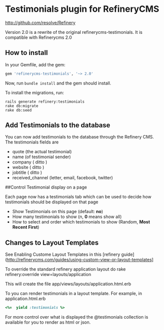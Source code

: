 # Testimonials plugin for RefineryCMS
http://github.com/resolve/Refinery

Version 2.0 is a rewrite of the original refinerycms-testimonials. It is compatible with Refinerycms 2.0

## How to install

In your Gemfile, add the gem:

```ruby
gem 'refinerycms-testimonials', '~> 2.0'
```

Now, run `bundle install` and the gem should install.

To install the migrations, run:

    rails generate refinery:testimonials
    rake db:migrate
    rake db:seed

## Add Testimonials to the database


You can now add testimonials to the database through the Refinery CMS.
The testimonials fields are
+ quote (the actual testimonial)
+ name (of testimonial sender)
+ company ( ditto )
+ website ( ditto )
+ jobtitle ( ditto )
+ received_channel (letter, email, facebook, twitter)

##Control Testimonial display on a page

Each page now has a testimonials tab which can be used to decide how testimonials should be displayed on that page

+ Show Testimonials on this page (default:  __no__)
+ How many testimonials to show (n, __0__ means show all)
+ How to select and order which testimonials to show (Random, __Most Recent First__)


## Changes to Layout Templates

See Enabling Custome Layout Templates in this [refinery guide](http://refinerycms.com/guides/using-custom-view-or-layout-templates]

To override the standard refinery application layout do
rake refinery:override view=layouts/application

This will create the file app/views/layouts/application.html.erb

To  you can render testimonials in a layout template.
For example, in application.html.erb

````ruby
<%=  yield :testimonials %>
````

For more control over what is displayed the @testimonials collection is available for you to render as html or json.



